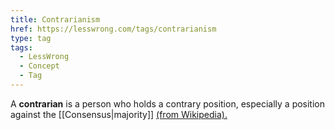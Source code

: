 ```yaml
---
title: Contrarianism
href: https://lesswrong.com/tags/contrarianism
type: tag
tags:
  - LessWrong
  - Concept
  - Tag
---
```


A **contrarian** is a person who holds a contrary position, especially a position against the [[Consensus|majority]] [(from Wikipedia).](https://en.wikipedia.org/wiki/Contrarian)
